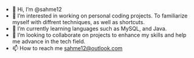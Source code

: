 - 👋 Hi, I’m @sahme12
- 👀 I’m interested in working on personal coding projects. To familiarize myself with diffrent techniques, as well as shortcuts. 
- 🌱 I’m currently learning languages such as MySQL, and Java.
- 💞️ I’m looking to collaborate on projects to enhance my skills and help me advance in the tech field.
- 📫 How to reach me sahme12@outlook.com

<!---
sahme12/sahme12 is a ✨ special ✨ repository because its `README.md` (this file) appears on your GitHub profile.
You can click the Preview link to take a look at your changes.
--->
